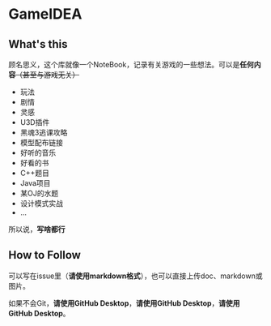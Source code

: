 # GameIDEA

## What's this

顾名思义，这个库就像一个NoteBook，记录有关游戏的一些想法。可以是**任何内容**<s>（甚至与游戏无关）</s>

* 玩法
* 剧情
* 灵感
* U3D插件
* 黑魂3逃课攻略
* 模型配布链接
* 好听的音乐
* 好看的书
* C++题目
* Java项目
* 某OJ的水题
* 设计模式实战
* ...

所以说，**写啥都行**

## How to Follow

可以写在issue里（**请使用markdown格式**），也可以直接上传doc、markdown或图片。

如果不会Git，**请使用GitHub Desktop**，**请使用GitHub Desktop**，**请使用GitHub Desktop**。
